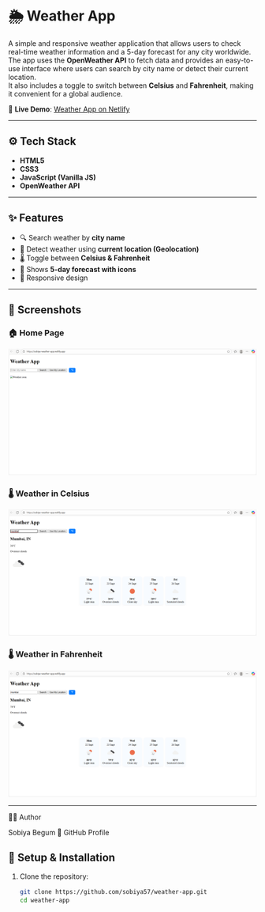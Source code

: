 
# 🌦️ Weather App  

A simple and responsive weather application that allows users to check real-time weather information and a 5-day forecast for any city worldwide.  
The app uses the **OpenWeather API** to fetch data and provides an easy-to-use interface where users can search by city name or detect their current location.  
It also includes a toggle to switch between **Celsius** and **Fahrenheit**, making it convenient for a global audience.  

🔗 **Live Demo**: [Weather App on Netlify](https://sobiya-weather-app.netlify.app)  

---

## ⚙️ Tech Stack  
- **HTML5**  
- **CSS3**  
- **JavaScript (Vanilla JS)**  
- **OpenWeather API**  

---

## ✨ Features  
- 🔍 Search weather by **city name**  
- 📍 Detect weather using **current location (Geolocation)**  
- 🌡️ Toggle between **Celsius & Fahrenheit**  
- 📅 Shows **5-day forecast with icons**  
- 📱 Responsive design  

---

## 📸 Screenshots  

### 🏠 Home Page  
![Home](screenshot/home.png)  

### 🌡️ Weather in Celsius  
![Mumbai Celsius](screenshot/mumbai-celsius.png)  

### 🌡️ Weather in Fahrenheit  
![Mumbai Fahrenheit](screenshot/mumbai-fahrenheit.png)  

---
👩‍💻 Author

Sobiya Begum
🔗 GitHub Profile

## 🚀 Setup & Installation  

1. Clone the repository:  
   ```bash
   git clone https://github.com/sobiya57/weather-app.git
   cd weather-app
